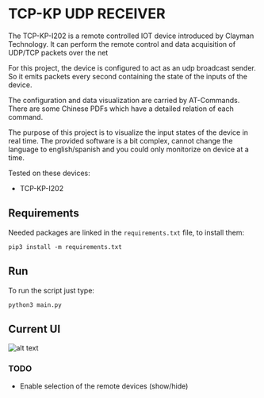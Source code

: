 # TCP-KP UDP RECEIVER

The TCP-KP-I202 is a remote controlled IOT device introduced by Clayman Technology. It can perform the remote control and data acquisition of UDP/TCP packets over the net

For this project, the device is configured to act as an udp broadcast sender. So it emits packets every second containing the state of the inputs of the device.

The configuration and data visualization are carried by AT-Commands. There are some Chinese PDFs which have a detailed relation of each command.    

The purpose of this project is to visualize the input states of the device in real time. The provided software is a bit complex, cannot change the language to english/spanish and you could only monitorize on device at a time.  

Tested on these devices:

- TCP-KP-I202

## Requirements

Needed packages are linked in the `requirements.txt` file, to install them:

``` pip3 install -m requirements.txt ```

## Run

To run the script just type:

``` python3 main.py ```

## Current UI

![alt text](resources/ui_sample.PNG)



### TODO

- Enable selection of the remote devices (show/hide)